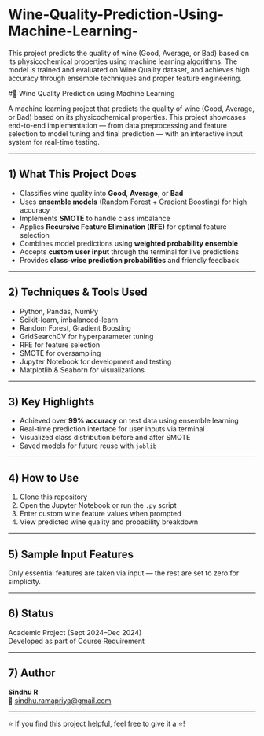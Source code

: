 # Wine-Quality-Prediction-Using-Machine-Learning-
This project predicts the quality of wine (Good, Average, or Bad) based on its physicochemical properties using  machine learning algorithms. The model is trained and evaluated on Wine Quality dataset, and achieves high accuracy through ensemble techniques and proper feature engineering.

#🍷 Wine Quality Prediction using Machine Learning

A machine learning project that predicts the quality of wine (Good, Average, or Bad) based on its physicochemical properties. This project showcases end-to-end implementation — from data preprocessing and feature selection to model tuning and final prediction — with an interactive input system for real-time testing.

---

## 1) What This Project Does
- Classifies wine quality into **Good**, **Average**, or **Bad**
- Uses **ensemble models** (Random Forest + Gradient Boosting) for high accuracy
- Implements **SMOTE** to handle class imbalance
- Applies **Recursive Feature Elimination (RFE)** for optimal feature selection
- Combines model predictions using **weighted probability ensemble**
- Accepts **custom user input** through the terminal for live predictions
- Provides **class-wise prediction probabilities** and friendly feedback

---

## 2) Techniques & Tools Used
- Python, Pandas, NumPy
- Scikit-learn, imbalanced-learn
- Random Forest, Gradient Boosting
- GridSearchCV for hyperparameter tuning
- RFE for feature selection
- SMOTE for oversampling
- Jupyter Notebook for development and testing
- Matplotlib & Seaborn for visualizations

---

## 3) Key Highlights
- Achieved over **99% accuracy** on test data using ensemble learning
- Real-time prediction interface for user inputs via terminal
- Visualized class distribution before and after SMOTE
- Saved models for future reuse with `joblib`

---

## 4) How to Use
1. Clone this repository
2. Open the Jupyter Notebook or run the `.py` script
3. Enter custom wine feature values when prompted
4. View predicted wine quality and probability breakdown

---

## 5) Sample Input Features
Only essential features are taken via input — the rest are set to zero for simplicity.

---

## 6) Status
Academic Project (Sept 2024–Dec 2024)  
Developed as part of Course Requirement

---

## 7) Author
**Sindhu R**  
📧 sindhu.ramapriya@gmail.com  


---

⭐ If you find this project helpful, feel free to give it a ⭐!

